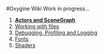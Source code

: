 #Oxygine Wiki
Work in progress...

1. [**Actors and SceneGraph**](actors)
2. [Working with files](filesystem)
3. [Debugging, Profiling and Logging](debug) 
4. [Fonts](fonts)
5. [Shaders](shaders)
